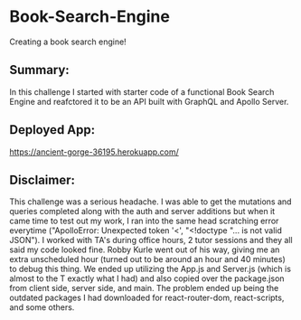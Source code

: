 # Book-Search-Engine
Creating a book search engine!

## Summary: 
In this challenge I started with starter code of a functional Book Search Engine and reafctored it to be an API built with GraphQL and Apollo Server. 

## Deployed App: 
https://ancient-gorge-36195.herokuapp.com/

## Disclaimer:
This challenge was a serious headache. I was able to get the mutations and queries completed along with the auth and server additions but when it came time to test out my work, I ran into the same head scratching error everytime ("ApolloError: Unexpected token '<', "<!doctype "... is not valid JSON"). I worked with TA's during office hours, 2 tutor sessions and they all said my code looked fine. Robby Kurle went out of his way, giving me an extra unscheduled hour (turned out to be around an hour and 40 minutes) to debug this thing. We ended up utilizing the App.js and Server.js (which is almost to the T exactly what I had) and also copied over the package.json from client side, server side, and main. The problem ended up being the outdated packages I had downloaded for react-router-dom, react-scripts, and some others. 
